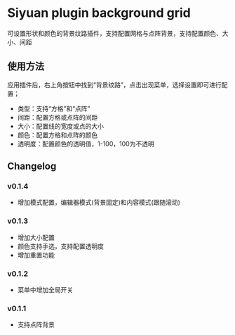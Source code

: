 # Siyuan plugin background grid

可设置形状和颜色的背景纹路插件，支持配置网格与点阵背景，支持配置颜色、大小、间距

## 使用方法

应用插件后，右上角按钮中找到“背景纹路”，点击出现菜单，选择设置即可进行配置；

+ 类型：支持“方格”和“点阵”
+ 间距：配置方格或点阵的间距
+ 大小：配置线的宽度或点的大小
+ 颜色：配置方格和点阵的颜色
+ 透明度：配置颜色的透明值，1-100，100为不透明

## Changelog
### v0.1.4

+ 增加模式配置，编辑器模式(背景固定)和内容模式(跟随滚动)

### v0.1.3

+ 增加大小配置
+ 颜色支持手选，支持配置透明度
+ 增加重置功能

### v0.1.2
+ 菜单中增加全局开关

### v0.1.1

+ 支持点阵背景